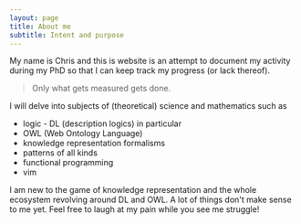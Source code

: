 ```yaml
---
layout: page
title: About me
subtitle: Intent and purpose
---
```


My name is Chris and this is website is an attempt to document my activity during my PhD so that I can keep track my progress (or lack thereof).
> Only what gets measured gets done.

I will delve into subjects of (theoretical) science and mathematics such as
- logic - DL (description logics) in particular
- OWL (Web Ontology Language)
- knowledge representation formalisms 
- patterns of all kinds
- functional programming
- vim

I am new to the game of knowledge representation and the whole ecosystem revolving around DL and OWL. A lot of things don't make sense to me yet. Feel free to laugh at my pain while you see me struggle!
